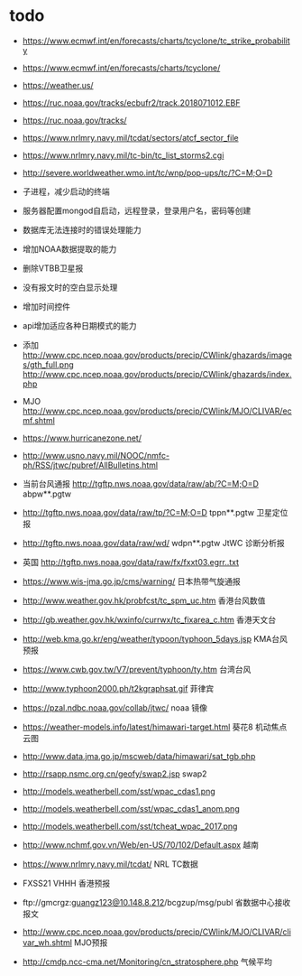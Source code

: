 # todo

* https://www.ecmwf.int/en/forecasts/charts/tcyclone/tc_strike_probability
* https://www.ecmwf.int/en/forecasts/charts/tcyclone/
* https://weather.us/
* https://ruc.noaa.gov/tracks/ecbufr2/track.2018071012.EBF
* https://ruc.noaa.gov/tracks/
* https://www.nrlmry.navy.mil/tcdat/sectors/atcf_sector_file
* https://www.nrlmry.navy.mil/tc-bin/tc_list_storms2.cgi
* http://severe.worldweather.wmo.int/tc/wnp/pop-ups/tc/?C=M;O=D
* 子进程，减少启动的终端
* 服务器配置mongod自启动，远程登录，登录用户名，密码等创建
* 数据库无法连接时的错误处理能力
* 增加NOAA数据提取的能力
* 删除VTBB卫星报
* 没有报文时的空白显示处理
* 增加时间控件
* api增加适应各种日期模式的能力
* 添加 http://www.cpc.ncep.noaa.gov/products/precip/CWlink/ghazards/images/gth_full.png http://www.cpc.ncep.noaa.gov/products/precip/CWlink/ghazards/index.php
* MJO http://www.cpc.ncep.noaa.gov/products/precip/CWlink/MJO/CLIVAR/ecmf.shtml

* https://www.hurricanezone.net/

* http://www.usno.navy.mil/NOOC/nmfc-ph/RSS/jtwc/pubref/AllBulletins.html
* 当前台风通报 http://tgftp.nws.noaa.gov/data/raw/ab/?C=M;O=D abpw**.pgtw
* http://tgftp.nws.noaa.gov/data/raw/tp/?C=M;O=D tppn**.pgtw 卫星定位报
* http://tgftp.nws.noaa.gov/data/raw/wd/ wdpn**.pgtw JtWC 诊断分析报
* 英国 http://tgftp.nws.noaa.gov/data/raw/fx/fxxt03.egrr..txt
* https://www.wis-jma.go.jp/cms/warning/ 日本热带气旋通报
* http://www.weather.gov.hk/probfcst/tc_spm_uc.htm 香港台风数值
* http://gb.weather.gov.hk/wxinfo/currwx/tc_fixarea_c.htm 香港天文台
* http://web.kma.go.kr/eng/weather/typoon/typhoon_5days.jsp KMA台风预报
* https://www.cwb.gov.tw/V7/prevent/typhoon/ty.htm 台湾台风
* http://www.typhoon2000.ph/t2kgraphsat.gif 菲律宾
* https://pzal.ndbc.noaa.gov/collab/jtwc/ noaa 镜像
* https://weather-models.info/latest/himawari-target.html 葵花8 机动焦点云图
* http://www.data.jma.go.jp/mscweb/data/himawari/sat_tgb.php 
* http://rsapp.nsmc.org.cn/geofy/swap2.jsp swap2 
* http://models.weatherbell.com/sst/wpac_cdas1.png
* http://models.weatherbell.com/sst/wpac_cdas1_anom.png
* http://models.weatherbell.com/sst/tcheat_wpac_2017.png
* http://www.nchmf.gov.vn/Web/en-US/70/102/Default.aspx 越南
* https://www.nrlmry.navy.mil/tcdat/ NRL TC数据
* FXSS21 VHHH 香港预报
* ftp://gmcrgz:guangz123@10.148.8.212/bcgzup/msg/publ 省数据中心接收报文
* http://www.cpc.ncep.noaa.gov/products/precip/CWlink/MJO/CLIVAR/clivar_wh.shtml MJO预报
* http://cmdp.ncc-cma.net/Monitoring/cn_stratosphere.php 气候平均